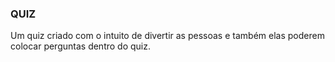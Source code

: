 ### QUIZ

Um quiz criado com o intuito de divertir as pessoas e também elas poderem colocar perguntas dentro do quiz.